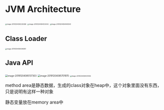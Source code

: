 # JVM Architecture

<img src="/Users/jones/Library/Application Support/typora-user-images/image-20191204083236386.png" alt="image-20191204083236386" style="zoom: 33%;" />

<img src="/Users/jones/Library/Application Support/typora-user-images/image-20191204084034342.png" alt="image-20191204084034342" style="zoom: 33%;" />

<img src="/Users/jones/Library/Application Support/typora-user-images/image-20191204084049545.png" alt="image-20191204084049545" style="zoom: 33%;" />

## Class Loader



<img src="/Users/jones/Library/Application Support/typora-user-images/image-20191204084346851.png" alt="image-20191204084346851" style="zoom: 33%;" />



## Java API

<img src="/Users/jones/Library/Application Support/typora-user-images/image-20191204085137303.png" alt="image-20191204085137303" style="zoom:50%;" />

<img src="/Users/jones/Desktop/miaochenlu.github.io/picture/image-20191204085701970.png" alt="image-20191204085701970" style="zoom:50%;" />



<img src="/Users/jones/Library/Application Support/typora-user-images/image-20191204090031006.png" alt="image-20191204090031006" style="zoom: 33%;" />

method area是静态数据，生成的class对象在heap中，这个对象里面没有东西，只是说明有这样一种对象

静态变量放在memory area中











